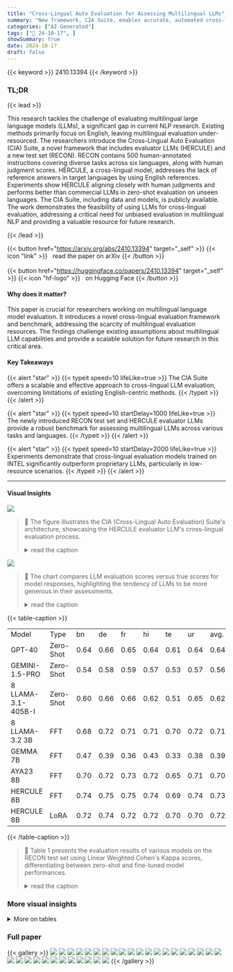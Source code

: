 ```yaml
---
title: "Cross-Lingual Auto Evaluation for Assessing Multilingual LLMs"
summary: "New framework, CIA Suite, enables accurate, automated cross-lingual evaluation of multilingual LLMs using a novel test set and evaluator LLMs, bridging the gap in multilingual NLP assessment."
categories: ["AI Generated"]
tags: ["🔖 24-10-17", ]
showSummary: true
date: 2024-10-17
draft: false
---
```


{{< keyword >}} 2410.13394 {{< /keyword >}}

### TL;DR


{{< lead >}}

This research tackles the challenge of evaluating multilingual large language models (LLMs), a significant gap in current NLP research.  Existing methods primarily focus on English, leaving multilingual evaluation under-resourced.  The researchers introduce the Cross-Lingual Auto Evaluation (CIA) Suite, a novel framework that includes evaluator LLMs (HERCULE) and a new test set (RECON).  RECON contains 500 human-annotated instructions covering diverse tasks across six languages, along with human judgment scores. HERCULE, a cross-lingual model, addresses the lack of reference answers in target languages by using English references.  Experiments show HERCULE aligning closely with human judgments and performs better than commercial LLMs in zero-shot evaluation on unseen languages.  The CIA Suite, including data and models, is publicly available. The work demonstrates the feasibility of using LLMs for cross-lingual evaluation, addressing a critical need for unbiased evaluation in multilingual NLP and providing a valuable resource for future research.

{{< /lead >}}


{{< button href="https://arxiv.org/abs/2410.13394" target="_self" >}}
{{< icon "link" >}} &nbsp; read the paper on arXiv
{{< /button >}}
<br><br>
{{< button href="https://huggingface.co/papers/2410.13394" target="_self" >}}
{{< icon "hf-logo" >}} &nbsp; on Hugging Face
{{< /button >}}

#### Why does it matter?
This paper is crucial for researchers working on multilingual language model evaluation. It introduces a novel cross-lingual evaluation framework and benchmark, addressing the scarcity of multilingual evaluation resources.  The findings challenge existing assumptions about multilingual LLM capabilities and provide a scalable solution for future research in this critical area.
#### Key Takeaways

{{< alert "star" >}}
{{< typeit speed=10 lifeLike=true >}} The CIA Suite offers a scalable and effective approach to cross-lingual LLM evaluation, overcoming limitations of existing English-centric methods. {{< /typeit >}}
{{< /alert >}}

{{< alert "star" >}}
{{< typeit speed=10 startDelay=1000 lifeLike=true >}} The newly introduced RECON test set and HERCULE evaluator LLMs provide a robust benchmark for assessing multilingual LLMs across various tasks and languages. {{< /typeit >}}
{{< /alert >}}

{{< alert "star" >}}
{{< typeit speed=10 startDelay=2000 lifeLike=true >}} Experiments demonstrate that cross-lingual evaluation models trained on INTEL significantly outperform proprietary LLMs, particularly in low-resource scenarios. {{< /typeit >}}
{{< /alert >}}

------
#### Visual Insights



![](https://ai-paper-reviewer.com/2410.13394/figures_1_0.png)

> 🔼 The figure illustrates the CIA (Cross-Lingual Auto Evaluation) Suite's architecture, showcasing the HERCULE evaluator LLM's cross-lingual evaluation process.
> <details>
> <summary>read the caption</summary>
> Figure 1: We present cross-lingual Evaluator LLM, HERCULE, where the Instruction & Response provided to the model are in the target language, while all other fields are in English. The model generates feedback & score in English for a given evaluation example.
> </details>





![](https://ai-paper-reviewer.com/2410.13394/charts_6_0.png)

> 🔼 The chart compares LLM evaluation scores versus true scores for model responses, highlighting the tendency of LLMs to be more generous in their assessments.
> <details>
> <summary>read the caption</summary>
> Figure 3: Comparison of LLM score vs True score when the difference between the predictions is =1 and ≥2. We see that LLM Evaluator is more generous and awards higher scores. Refer Sec. §5.3 for detailed results.
> </details>





{{< table-caption >}}
<table id='0' style='font-size:16px'><tr><td>Model</td><td>Type</td><td>bn</td><td>de</td><td>fr</td><td>hi</td><td>te</td><td>ur</td><td>avg.</td></tr><tr><td>GPT-40</td><td>Zero-Shot</td><td>0.64</td><td>0.66</td><td>0.65</td><td>0.64</td><td>0.61</td><td>0.64</td><td>0.64</td></tr><tr><td>GEMINI-1.5-PRO</td><td>Zero-Shot</td><td>0.54</td><td>0.58</td><td>0.59</td><td>0.57</td><td>0.53</td><td>0.57</td><td>0.56</td></tr><tr><td>8 LLAMA-3.1-405B-I</td><td>Zero-Shot</td><td>0.60</td><td>0.66</td><td>0.66</td><td>0.62</td><td>0.51</td><td>0.65</td><td>0.62</td></tr><tr><td>8 LLAMA-3.2 3B</td><td>FFT</td><td>0.68</td><td>0.72</td><td>0.71</td><td>0.71</td><td>0.70</td><td>0.72</td><td>0.71</td></tr><tr><td>GEMMA 7B</td><td>FFT</td><td>0.47</td><td>0.39</td><td>0.36</td><td>0.43</td><td>0.33</td><td>0.38</td><td>0.39</td></tr><tr><td> AYA23 8B</td><td>FFT</td><td>0.70</td><td>0.72</td><td>0.73</td><td>0.72</td><td>0.65</td><td>0.71</td><td>0.70</td></tr><tr><td>HERCULE 8B</td><td>FFT</td><td>0.74</td><td>0.75</td><td>0.75</td><td>0.74</td><td>0.69</td><td>0.74</td><td>0.73</td></tr><tr><td>HERCULE 8B</td><td>LoRA</td><td>0.72</td><td>0.74</td><td>0.72</td><td>0.72</td><td>0.70</td><td>0.70</td><td>0.72</td></tr></table>{{< /table-caption >}}

> 🔼 Table 1 presents the evaluation results of various models on the RECON test set using Linear Weighted Cohen's Kappa scores, differentiating between zero-shot and fine-tuned model performances.
> <details>
> <summary>read the caption</summary>
> Table 1: Evaluation results of all models on the RECON test set. We report the Linear Weighted Cohen's Kappa (κ) score between the ground truth scores and the model predictions. Higher the value, better is the correlation. The upper half of the table presents zero-shot evaluations, while the lower half shows the results of fine-tuned models. Refer to Sec. §5.1 for detailed results.
> </details>



### More visual insights




<details>
<summary>More on tables
</summary>


{{< table-caption >}}
<table id='2' style='font-size:16px'><tr><td>Model</td><td>bn</td><td>hi</td><td>te</td><td>ur</td></tr><tr><td>GPT-40</td><td>0.37</td><td>0.61</td><td>0.62</td><td>0.67</td></tr><tr><td>GEMINI-PRO</td><td>0.31</td><td>0.51</td><td>0.61</td><td>0.62</td></tr><tr><td>8 LLAMA 405B-I</td><td>0.38</td><td>0.59</td><td>0.67</td><td>0.72</td></tr><tr><td>HERCULE 8B</td><td>0.42</td><td>0.53</td><td>0.74</td><td>0.78</td></tr><tr><td>IAA</td><td>0.38</td><td>0.38</td><td>0.44</td><td>0.46</td></tr></table>{{< /table-caption >}}
> 🔼 Table 2 presents Pearson correlation values between human annotator scores and LLM-generated scores on 100 prompt-response pairs, assessing evaluator LLM alignment with human judgments.
> <details>
> <summary>read the caption</summary>
> Table 2: Pearson correlation (ρ) between human annotator scores and Evaluator LLM scores on a sample of 100 prompt-response pairs. A higher value indicates stronger alignment with human judgments. See Sec. §5.2 for detailed results.
> </details>

{{< table-caption >}}
<table id='0' style='font-size:16px'><tr><td></td><td>bn</td><td>de</td><td>fr</td><td>hi</td><td>te</td><td>ur</td><td>Avg.</td></tr><tr><td></td><td>0.64</td><td>0.66</td><td>0.65</td><td>0.64</td><td>0.61</td><td>0.64</td><td>0.64</td></tr><tr><td></td><td>0.61</td><td>0.69</td><td>0.71</td><td>0.08</td><td>0.50</td><td>0.39</td><td>0.50</td></tr><tr><td>bn</td><td>0.74</td><td>0.76</td><td>0.74</td><td>0.74</td><td>0.57</td><td>0.72</td><td>0.71</td></tr><tr><td>de</td><td>0.64</td><td>0.75</td><td>0.72</td><td>0.70</td><td>0.62</td><td>0.69</td><td>0.69</td></tr><tr><td>fr</td><td>0.62</td><td>0.75</td><td>0.75</td><td>0.69</td><td>0.60</td><td>0.68</td><td>0.68</td></tr><tr><td>hi</td><td>0.62</td><td>0.76</td><td>0.77</td><td>0.74</td><td>0.56</td><td>0.69</td><td>0.69</td></tr><tr><td>te</td><td>0.65</td><td>0.71</td><td>0.72</td><td>0.72</td><td>0.69</td><td>0.72</td><td>0.70</td></tr><tr><td>ur</td><td>0.64</td><td>0.76</td><td>0.77</td><td>0.73</td><td>0.59</td><td>0.74</td><td>0.70</td></tr><tr><td></td><td>0.74</td><td>0.75</td><td>0.75</td><td>0.74</td><td>0.69</td><td>0.74</td><td>0.73</td></tr></table>{{< /table-caption >}}
> 🔼 Table 1 presents the linear weighted Cohen's Kappa scores for various LLMs on the RECON test set, comparing zero-shot and fine-tuned model performance across six languages.
> <details>
> <summary>read the caption</summary>
> Table 1: Evaluation results of all models on the RECON test set. We report the Linear Weighted Cohen's Kappa (κ) score between the ground truth scores and the model predictions. Higher the value, better is the correlation. The upper half of the table presents zero-shot evaluations, while the lower half shows the results of fine-tuned models. Refer to Sec. §5.1 for detailed results.
> </details>

{{< table-caption >}}
<table id='9' style='font-size:16px'><tr><td>Model</td><td>bn</td><td>hi</td><td>te</td><td>avg.</td></tr><tr><td>GEMMA-2B</td><td>0.64</td><td>0.62</td><td>0.60</td><td>0.62</td></tr><tr><td>S S ARVAM-2B</td><td>0.58</td><td>0.56</td><td>0.58</td><td>0.57</td></tr><tr><td>GEMMA-2B-IT</td><td>0.64</td><td>0.67</td><td>0.61</td><td>0.64</td></tr><tr><td>8 LLAMA 3.2 3B</td><td>0.68</td><td>0.71</td><td>0.70</td><td>0.70</td></tr></table>{{< /table-caption >}}
> 🔼 Table 1 presents the linear weighted Cohen's Kappa scores evaluating the agreement between the ground truth scores and the model predictions for various LLMs on the RECON test set, categorized by zero-shot and fine-tuned models.
> <details>
> <summary>read the caption</summary>
> Table 1: Evaluation results of all models on the RECON test set. We report the Linear Weighted Cohen's Kappa (κ) score between the ground truth scores and the model predictions. Higher the value, better is the correlation. The upper half of the table presents zero-shot evaluations, while the lower half shows the results of fine-tuned models. Refer to Sec. §5.1 for detailed results.
> </details>

{{< table-caption >}}
<table id='0' style='font-size:16px'><tr><td>Model</td><td>bn</td><td>de</td><td>fr</td><td>hi</td><td>te</td><td>ur</td><td>avg.</td></tr><tr><td>Single</td><td>0.74</td><td>0.75</td><td>0.75</td><td>0.74</td><td>0.69</td><td>0.74</td><td>0.73</td></tr><tr><td>Joint</td><td>0.70</td><td>0.70</td><td>0.70</td><td>0.69</td><td>0.68</td><td>0.67</td><td>0.69</td></tr><tr><td>Linear</td><td>0.71</td><td>0.75</td><td>0.77</td><td>0.73</td><td>0.64</td><td>0.73</td><td>0.72</td></tr><tr><td>TIES</td><td>0.68</td><td>0.74</td><td>0.77</td><td>0.76</td><td>0.64</td><td>0.72</td><td>0.72</td></tr></table>{{< /table-caption >}}
> 🔼 Table 1 presents the Linear Weighted Cohen's Kappa scores for various LLMs (zero-shot and fine-tuned) on the RECON test set, showing the correlation between model-generated scores and human-assigned ground truth scores.
> <details>
> <summary>read the caption</summary>
> Table 1: Evaluation results of all models on the RECON test set. We report the Linear Weighted Cohen's Kappa (κ) score between the ground truth scores and the model predictions. Higher the value, better is the correlation. The upper half of the table presents zero-shot evaluations, while the lower half shows the results of fine-tuned models. Refer to Sec. §5.1 for detailed results.
> </details>

{{< table-caption >}}
<br><table id='14' style='font-size:14px'><tr><td></td><td colspan="2"></td><td colspan="2"></td><td colspan="2">8</td><td colspan="2"></td></tr><tr><td></td><td>T</td><td>Ps</td><td>T</td><td>Ps</td><td>T</td><td>Ps</td><td>T</td><td>Ps</td></tr><tr><td>bn</td><td>0.28</td><td>0.35</td><td>0.22</td><td>0.28</td><td>0.33</td><td>0.40</td><td>0.35</td><td>0.43</td></tr><tr><td>hi</td><td>0.43</td><td>0.52</td><td>0.38</td><td>0.47</td><td>0.40</td><td>0.48</td><td>0.36</td><td>0.43</td></tr><tr><td>te</td><td>0.50</td><td>0.62</td><td>0.51</td><td>0.63</td><td>0.57</td><td>0.67</td><td>0.61</td><td>0.75</td></tr><tr><td>ur</td><td>0.54</td><td>0.66</td><td>0.53</td><td>0.64</td><td>0.57</td><td>0.70</td><td>0.65</td><td>0.77</td></tr></table>{{< /table-caption >}}
> 🔼 Table 1 presents the Linear Weighted Cohen's Kappa scores achieved by various models (both zero-shot and fine-tuned) on the RECON test set, indicating the correlation between their evaluation scores and human judgements.
> <details>
> <summary>read the caption</summary>
> Table 1: Evaluation results of all models on the RECON test set. We report the Linear Weighted Cohen's Kappa (κ) score between the ground truth scores and the model predictions. Higher the value, better is the correlation. The upper half of the table presents zero-shot evaluations, while the lower half shows the results of fine-tuned models. Refer to Sec. §5.1 for detailed results.
> </details>

{{< table-caption >}}
<table id='2' style='font-size:14px'><tr><td>Reference</td><td>Model Prediction - Translated</td></tr><tr><td>Anna - Ben - Carl - Dave - Eve - Frank</td><td>Anna - Ben - Frank - Dave - Eve - Carl</td></tr></table>{{< /table-caption >}}
> 🔼 Table 1 presents the performance of various LLMs (zero-shot and fine-tuned) on the RECON benchmark, measured by the linear weighted Cohen's Kappa score.
> <details>
> <summary>read the caption</summary>
> Table 1: Evaluation results of all models on the RECON test set. We report the Linear Weighted Cohen's Kappa (κ) score between the ground truth scores and the model predictions. Higher the value, better is the correlation. The upper half of the table presents zero-shot evaluations, while the lower half shows the results of fine-tuned models. Refer to Sec. §5.1 for detailed results.
> </details>

{{< table-caption >}}
<table id='2' style='font-size:14px'><tr><td>Reference</td><td>Model Prediction</td></tr><tr><td>Anna - Ben - Carl - Dave - Eve - Frank</td><td>Anna - Ben - Frank - Dave - Eve - Carl</td></tr></table>{{< /table-caption >}}
> 🔼 Table 1 shows the Linear Weighted Cohen's Kappa scores evaluating the correlation between ground truth scores and model predictions for various LLMs on the RECON test set, categorized by zero-shot and fine-tuned models.
> <details>
> <summary>read the caption</summary>
> Table 1: Evaluation results of all models on the RECON test set. We report the Linear Weighted Cohen's Kappa (κ) score between the ground truth scores and the model predictions. Higher the value, better is the correlation. The upper half of the table presents zero-shot evaluations, while the lower half shows the results of fine-tuned models. Refer to Sec. §5.1 for detailed results.
> </details>

{{< table-caption >}}
<table id='2' style='font-size:14px'><tr><td>Reference</td><td>Model Prediction - Translated</td></tr><tr><td>Anna - Ben - Carl - Dave - Eve - Frank</td><td>Anna - Ben - Frank - Dave - Eve - Carl</td></tr></table>{{< /table-caption >}}
> 🔼 Table 1 presents the evaluation results of various models (zero-shot and fine-tuned) on the RECON test set using the Linear Weighted Cohen's Kappa metric.
> <details>
> <summary>read the caption</summary>
> Table 1: Evaluation results of all models on the RECON test set. We report the Linear Weighted Cohen's Kappa (κ) score between the ground truth scores and the model predictions. Higher the value, better is the correlation. The upper half of the table presents zero-shot evaluations, while the lower half shows the results of fine-tuned models. Refer to Sec. §5.1 for detailed results.
> </details>

</details>


### Full paper

{{< gallery >}}
<img src="https://ai-paper-reviewer.com/2410.13394/1.png" class="grid-w50 md:grid-w33 xl:grid-w25" />
<img src="https://ai-paper-reviewer.com/2410.13394/2.png" class="grid-w50 md:grid-w33 xl:grid-w25" />
<img src="https://ai-paper-reviewer.com/2410.13394/3.png" class="grid-w50 md:grid-w33 xl:grid-w25" />
<img src="https://ai-paper-reviewer.com/2410.13394/4.png" class="grid-w50 md:grid-w33 xl:grid-w25" />
<img src="https://ai-paper-reviewer.com/2410.13394/5.png" class="grid-w50 md:grid-w33 xl:grid-w25" />
<img src="https://ai-paper-reviewer.com/2410.13394/6.png" class="grid-w50 md:grid-w33 xl:grid-w25" />
<img src="https://ai-paper-reviewer.com/2410.13394/7.png" class="grid-w50 md:grid-w33 xl:grid-w25" />
<img src="https://ai-paper-reviewer.com/2410.13394/8.png" class="grid-w50 md:grid-w33 xl:grid-w25" />
<img src="https://ai-paper-reviewer.com/2410.13394/9.png" class="grid-w50 md:grid-w33 xl:grid-w25" />
<img src="https://ai-paper-reviewer.com/2410.13394/10.png" class="grid-w50 md:grid-w33 xl:grid-w25" />
<img src="https://ai-paper-reviewer.com/2410.13394/11.png" class="grid-w50 md:grid-w33 xl:grid-w25" />
<img src="https://ai-paper-reviewer.com/2410.13394/12.png" class="grid-w50 md:grid-w33 xl:grid-w25" />
<img src="https://ai-paper-reviewer.com/2410.13394/13.png" class="grid-w50 md:grid-w33 xl:grid-w25" />
<img src="https://ai-paper-reviewer.com/2410.13394/14.png" class="grid-w50 md:grid-w33 xl:grid-w25" />
<img src="https://ai-paper-reviewer.com/2410.13394/15.png" class="grid-w50 md:grid-w33 xl:grid-w25" />
<img src="https://ai-paper-reviewer.com/2410.13394/16.png" class="grid-w50 md:grid-w33 xl:grid-w25" />
<img src="https://ai-paper-reviewer.com/2410.13394/17.png" class="grid-w50 md:grid-w33 xl:grid-w25" />
<img src="https://ai-paper-reviewer.com/2410.13394/18.png" class="grid-w50 md:grid-w33 xl:grid-w25" />
<img src="https://ai-paper-reviewer.com/2410.13394/19.png" class="grid-w50 md:grid-w33 xl:grid-w25" />
<img src="https://ai-paper-reviewer.com/2410.13394/20.png" class="grid-w50 md:grid-w33 xl:grid-w25" />
<img src="https://ai-paper-reviewer.com/2410.13394/21.png" class="grid-w50 md:grid-w33 xl:grid-w25" />
<img src="https://ai-paper-reviewer.com/2410.13394/22.png" class="grid-w50 md:grid-w33 xl:grid-w25" />
<img src="https://ai-paper-reviewer.com/2410.13394/23.png" class="grid-w50 md:grid-w33 xl:grid-w25" />
<img src="https://ai-paper-reviewer.com/2410.13394/24.png" class="grid-w50 md:grid-w33 xl:grid-w25" />
<img src="https://ai-paper-reviewer.com/2410.13394/25.png" class="grid-w50 md:grid-w33 xl:grid-w25" />
<img src="https://ai-paper-reviewer.com/2410.13394/26.png" class="grid-w50 md:grid-w33 xl:grid-w25" />
<img src="https://ai-paper-reviewer.com/2410.13394/27.png" class="grid-w50 md:grid-w33 xl:grid-w25" />
<img src="https://ai-paper-reviewer.com/2410.13394/28.png" class="grid-w50 md:grid-w33 xl:grid-w25" />
<img src="https://ai-paper-reviewer.com/2410.13394/29.png" class="grid-w50 md:grid-w33 xl:grid-w25" />
<img src="https://ai-paper-reviewer.com/2410.13394/30.png" class="grid-w50 md:grid-w33 xl:grid-w25" />
<img src="https://ai-paper-reviewer.com/2410.13394/31.png" class="grid-w50 md:grid-w33 xl:grid-w25" />
<img src="https://ai-paper-reviewer.com/2410.13394/32.png" class="grid-w50 md:grid-w33 xl:grid-w25" />
{{< /gallery >}}